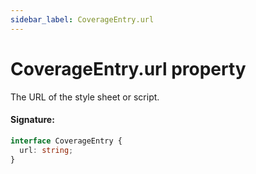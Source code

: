 ```yaml
---
sidebar_label: CoverageEntry.url
---
```


# CoverageEntry.url property

The URL of the style sheet or script.

#### Signature:

```typescript
interface CoverageEntry {
  url: string;
}
```

